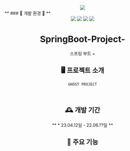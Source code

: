 <div align=center>
	<img src="https://capsule-render.vercel.app/api?type=waving&color=auto&height=200&section=header&text=McDonald%20Github!&fontSize=90" />	
</div>
 **</h3>	### 🦴 개발 환경 🦴 **</h3>

<div align=center>

	
 
 
<img src="https://img.shields.io/badge/MySQL-3776AB?style=for-the-badge&logo=MySQL&logoColor=white">
<img src="https://img.shields.io/badge/Python-3776AB?style=for-the-badge&logo=Python&logoColor=white">
<img src="https://img.shields.io/badge/springboot-3776AB?style=for-the-badge&logo=springboot&logoColor=white">
<img src="https://img.shields.io/badge/javascript-F7DF1E?style=for-the-badge&logo=javascript&logoColor=black">
	
# SpringBoot-Project-
스프링 부트 + 
	



## 🖥️ 프로젝트 소개
	GHOST PROJECT
<br>

## 🕰️ 개발 기간
** * 23.04.12일 - 22.06.??일 **
	
	
## 📌 주요 기능
